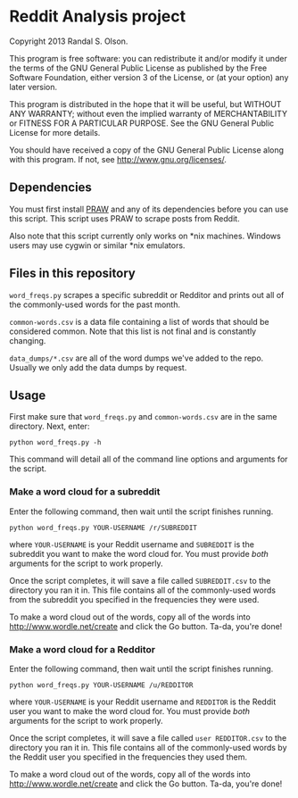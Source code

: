 # Reddit Analysis project

Copyright 2013 Randal S. Olson.

This program is free software: you can redistribute it and/or modify it under the terms of the GNU General Public License as published by the Free Software Foundation, either version 3 of the License, or (at your option) any later version.

This program is distributed in the hope that it will be useful, but WITHOUT ANY WARRANTY; without even the implied warranty of MERCHANTABILITY or FITNESS FOR A PARTICULAR PURPOSE. See the GNU General Public License for more details.

You should have received a copy of the GNU General Public License along with this program. If not, see http://www.gnu.org/licenses/.

## Dependencies

You must first install <a href="https://github.com/praw-dev/praw" target="_blank">PRAW</a> and any of its dependencies before you can use this script. This script uses PRAW to scrape posts from Reddit.

Also note that this script currently only works on *nix machines. Windows users may use cygwin or similar *nix emulators.


## Files in this repository

`word_freqs.py` scrapes a specific subreddit or Redditor and prints out all of the commonly-used words for the past month.

`common-words.csv` is a data file containing a list of words that should be considered common. Note that this list is not final and is constantly changing.

`data_dumps/*.csv` are all of the word dumps we've added to the repo. Usually we only add the data dumps by request.


## Usage

First make sure that `word_freqs.py` and `common-words.csv` are in the same directory. Next, enter:

    python word_freqs.py -h
  
This command will detail all of the command line options and arguments for the script.

### Make a word cloud for a subreddit

Enter the following command, then wait until the script finishes running.

    python word_freqs.py YOUR-USERNAME /r/SUBREDDIT
  
where `YOUR-USERNAME` is your Reddit username and `SUBREDDIT` is the subreddit you want to make the word cloud for. You must provide *both* arguments for the script to work properly.

Once the script completes, it will save a file called `SUBREDDIT.csv` to the directory you ran it in. This file contains all of the commonly-used words from the subreddit you specified in the frequencies they were used.

To make a word cloud out of the words, copy all of the words into http://www.wordle.net/create and click the Go button. Ta-da, you're done!


### Make a word cloud for a Redditor

Enter the following command, then wait until the script finishes running.

    python word_freqs.py YOUR-USERNAME /u/REDDITOR
  
where `YOUR-USERNAME` is your Reddit username and `REDDITOR` is the Reddit user you want to make the word cloud for. You must provide *both* arguments for the script to work properly.

Once the script completes, it will save a file called `user REDDITOR.csv` to the directory you ran it in. This file contains all of the commonly-used words by the Reddit user you specified in the frequencies they used them.

To make a word cloud out of the words, copy all of the words into http://www.wordle.net/create and click the Go button. Ta-da, you're done!
